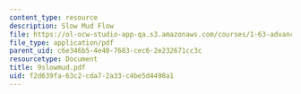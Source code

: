 ```yaml
---
content_type: resource
description: Slow Mud Flow
file: https://ol-ocw-studio-app-qa.s3.amazonaws.com/courses/1-63-advanced-fluid-dynamics-of-the-environment-fall-2002/f2d639fa63c2cda72a33c4be5d4498a1_9slowmud.pdf
file_type: application/pdf
parent_uid: c6e346b5-4e40-7683-cec6-2e232671cc3c
resourcetype: Document
title: 9slowmud.pdf
uid: f2d639fa-63c2-cda7-2a33-c4be5d4498a1
---
```

